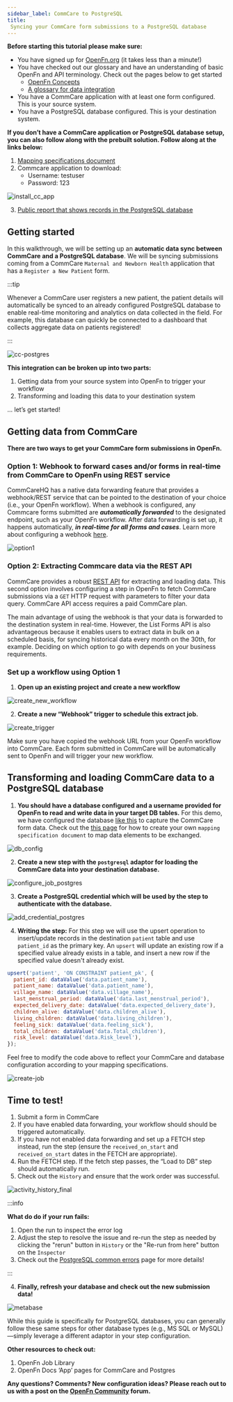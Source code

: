 ```yaml
---
sidebar_label: CommCare to PostgreSQL
title:
 Syncing your CommCare form submissions to a PostgreSQL database
---
```


**Before starting this tutorial please make sure:**

- You have signed up for [OpenFn.org](http://openfn.org) (it takes less than a
  minute!)
- You have checked out our glossary and have an understanding of basic OpenFn
  and API terminology. Check out the pages below to get started
  - [OpenFn Concepts](../get-started/terminology.md)
  - [A glossary for data integration](../get-started/glossary.md)
- You have a CommCare application with at least one form configured. This is
  your source system.
- You have a PostgreSQL database configured. This is your destination system.

**If you don’t have a CommCare application or PostgreSQL database setup, you can
also follow along with the prebuilt solution. Follow along at the links below:**

1. [Mapping specifications document](https://docs.google.com/spreadsheets/d/1pi_oxImakhtaCCCIENkjTPZeuyWhpFEcNmH7hfvTBgo/edit?usp=sharing)
2. Commcare application to download:
   - Username: testuser
   - Password: 123

![install_cc_app](/img/install_cc_app.webp)

3. [Public report that shows records in the PostgreSQL database](https://analytics.openfn.org/public/question/095449a9-5696-463c-a4fb-24614c9f08a5)

## Getting started

In this walkthrough, we will be setting up an **automatic data sync between
CommCare and a PostgreSQL database**. We will be syncing submissions coming from
a CommCare `Maternal and Newborn Health` application that has a
`Register a New Patient` form.

:::tip

Whenever a CommCare user registers a new patient, the patient details will
automatically be synced to an already configured PostgreSQL database to enable
real-time monitoring and analytics on data collected in the field. For example,
this database can quickly be connected to a dashboard that collects aggregate
data on patients registered!

:::

![cc-postgres](/img/cc-postgres.webp)

**This integration can be broken up into two parts:**

1. Getting data from your source system into OpenFn to trigger your workflow 
2. Transforming and loading this data to your destination system

… let’s get started!

## Getting data from CommCare

**There are two ways to get your CommCare form submissions in OpenFn.**

### Option 1: Webhook to forward cases and/or forms in real-time from CommCare to OpenFn using REST service

CommCareHQ has a native data forwarding feature that provides a webhook/REST
service that can be pointed to the destination of your choice (i.e., your OpenFn
workflow). When a webhook is configured, any Commcare forms submitted are
**_automatically forwarded_** to the designated endpoint, such as your OpenFn
workflow. After data forwarding is set up, it happens automatically, **_in
real-time for all forms and cases_**. Learn more about configuring a webhook
[here](/adaptors/commcare#webhook-forward-cases-andor-forms-from-commcare-to-openfn-using-rest-service).

![option1](/img/option1.webp)

### Option 2: Extracting Commcare data via the REST API

CommCare provides a robust
[REST API](https://confluence.dimagi.com/display/commcarepublic/List+Forms) for
extracting and loading data. This second option involves configuring a step in
OpenFn to fetch CommCare submissions via a `GET` HTTP request with parameters to
filter your data query. CommCare API access requires a paid CommCare plan.


   The main advantage of using the webhook is that your data is forwarded to the
   destination system in real-time. However, the List Forms API is also
   advantageous because it enables users to extract data in bulk on a scheduled
   basis, for syncing historical data every month on the 30th, for example.
   Deciding on which option to go with depends on your business requirements.

### Set up a workflow using Option 1

1. **Open up an existing project and create a new workflow**

![create_new_workflow](/img/create-new-workflow.gif)

2. **Create a new “Webhook” trigger to schedule this extract job.**

![create_trigger](/img/create_trigger.gif)

Make sure you have copied the webhook URL from your OpenFn workflow into CommCare. Each form submitted in CommCare will be automatically sent to OpenFn and will trigger your new workflow.

## Transforming and loading CommCare data to a PostgreSQL database

1. **You should have a database configured and a username provided for OpenFn to
   read and write data in your target DB tables.** For this demo, we have
   configured the database
   [like this](https://docs.google.com/spreadsheets/d/1pi_oxImakhtaCCCIENkjTPZeuyWhpFEcNmH7hfvTBgo/edit?usp=sharing)
   to capture the CommCare form data. Check out the
   [this page](../design/mapping-specs)
   for how to create your own `mapping specification document` to map data
   elements to be exchanged.

![db_config](/img/db_config.webp)



2. **Create a new step with the `postgresql` adaptor for loading the CommCare
   data into your destination database.**

![configure_job_postgres](/img/create-job.gif)

3. **Create a PostgreSQL credential which will be used by the step to
   authenticate with the database.**

![add_credential_postgres](/img/postgresql-cred.gif)

4. **Writing the step:** For this step we will use the upsert operation to
insert/update records in the destination `patient` table and use `patient_id` as
the primary key. An `upsert` will update an existing row if a specified value
already exists in a table, and insert a new row if the specified value doesn't
already exist.

```js
upsert('patient', 'ON CONSTRAINT patient_pk', {
  patient_id: dataValue('data.patient_name'),
  patient_name: dataValue('data.patient_name'),
  village_name: dataValue('data.village_name'),
  last_menstrual_period: dataValue('data.last_menstrual_period'),
  expected_delivery_date: dataValue('data.expected_delivery_date'),
  children_alive: dataValue('data.children_alive'),
  living_children: dataValue('data.living_children'),
  feeling_sick: dataValue('data.feeling_sick'),
  total_children: dataValue('data.Total_children'),
  risk_level: dataValue('data.Risk_level'),
});
```

Feel free to modify the code above to reflect your CommCare and database
configuration according to your mapping specifications. 

![create-job](/img/create_job_db.gif)


## Time to test!

1. Submit a form in CommCare
2. If you have enabled data forwarding, your workflow should should be triggered automatically.
3. If you have not enabled data forwarding and set up a FETCH step instead, run
   the step (ensure the `received_on_start` and `received_on_start` dates in the
   FETCH are appropriate).
4. Run the FETCH step. If the fetch step passes, the “Load to DB” step should
   automatically run.
5. Check out the `History` and ensure that the work order was successful.

![activity_history_final](/img/activity_history_success.webp)

:::info

**What do do if your run fails:**

1. Open the run to inspect the error log
2. Adjust the step to resolve the issue and re-run the step as needed by clicking the
   "rerun" button in `History` or the "Re-run from here" button on the `Inspector`
3. Check out the [PostgreSQL common errors](/adaptors/postgresql/#common-errors)
   page for more details!

:::


4. **Finally, refresh your database and check out the new submission data!**

![metabase](/img/metabase.webp)

While this guide is specifically for PostgreSQL databases, you can generally
follow these same steps for other database types (e.g., MS SQL or MySQL)—simply
leverage a different adaptor in your step configuration.
 
**Other resources to check out:**

1. OpenFn Job Library
2. OpenFn Docs ‘App’ pages for CommCare and Postgres

**Any questions? Comments? New configuration ideas? Please reach out to us with
a post on the [OpenFn Community](https://community.openfn.org/) forum.**
